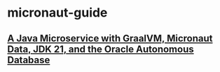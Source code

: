 # micronaut-guide

## [A Java Microservice with GraalVM, Micronaut Data, JDK 21, and the Oracle Autonomous Database](https://juarezjunior.medium.com/a-java-microservice-with-graalvm-micronaut-data-jdk-21-and-the-oracle-autonomous-database-10f24759f807)

